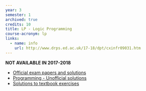 ```yaml
---
year: 3
semester: 1
archived: true
credits: 10
title: LP - Logic Programming
course-acronym: lp
links:
  - name: info
    url: http://www.drps.ed.ac.uk/17-18/dpt/cxinfr09031.htm
---
```

**NOT AVAILABLE IN 2017-2018**

- [Official exam papers and solutions](https://drive.google.com/folderview?id=0B2AAOQQZ_8BxTHpRS2d0aXY0WEk&usp=sharing)
- [Programming - Unofficial solutions](https://docs.google.com/document/d/1bW-L1lULl_3hv5iYoDLOteteET182in0H-dNnY0Shds/edit)
- [Solutions to textbook exercises](https://github.com/c-w/ug3_LearnPrologNow)

